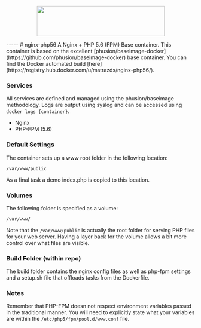 <p align="center">
  <a href="http://docker.io">
    <img height="81" width="341" src="http://upload.wikimedia.org/wikipedia/commons/7/79/Docker_(container_engine)_logo.png">
  </a>
</p>
-----
# nginx-php56
A Nginx + PHP 5.6 (FPM) Base container. This container is based on the excellent [phusion/baseimage-docker](https://github.com/phusion/baseimage-docker) base container. You can find the Docker automated build [here](https://registry.hub.docker.com/u/mstrazds/nginx-php56/).

### Services
All services are defined and managed using the phusion/baseimage methodology. Logs are output using syslog and can be accessed using ``docker logs {container}``.

* Nginx
* PHP-FPM (5.6)

### Default Settings
The container sets up a www root folder in the following location:

``/var/www/public``

As a final task a demo index.php is copied to this location.

### Volumes
The following folder is specified as a volume:

``/var/www/``

Note that the ``/var/www/public`` is actually the root folder for serving PHP files for your web server. Having a layer back for the volume allows a bit more control over what files are visible.

### Build Folder (within repo)
The build folder contains the nginx config files as well as php-fpm settings and a setup.sh file that offloads tasks from the Dockerfile.

### Notes
Remember that PHP-FPM doesn not respect environment variables passed in the traditional manner. You will need to explicitly state what your variables are within the ``/etc/php5/fpm/pool.d/www.conf`` file.

